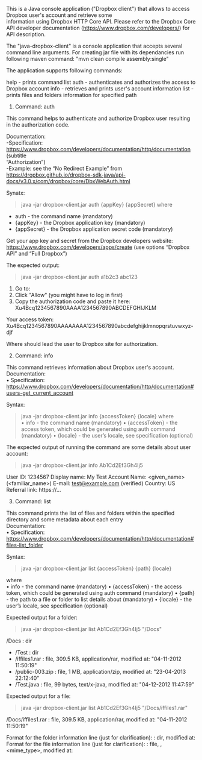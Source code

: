 This is a	Java	console	application	("Dropbox	client")	that	allows	to	access	Dropbox	user's	account	and	retrieve	some	
information	using	Dropbox	HTTP	Core	API. Please	refer	to	the	Dropbox	Core API	developer	documentation	(https://www.dropbox.com/developers/)	for	API	
description.

The	"java-dropbox-client"	is	a	console	application	that	accepts	several	command	line	arguments. 
For creating jar file with its dependancies run following maven command: 
"mvn clean compile assembly:single"

The	application supports	following	commands:

help	-	prints command list
auth	-	authenticates	and	authorizes	the	access	to	Dropbox	account	
info	-	retrieves	and	prints	user's	account	information	
list	-	prints	files	and	folders	information	for	specified	path



1. Command:	auth	

This	command	helps	to	authenticate	and	authorize	Dropbox	user	resulting	in	the	authorization	code.	

Documentation:	
-Specification:	https://www.dropbox.com/developers/documentation/http/documentation	(subtitle	
“Authorization”)	
-Example:	see	the	“No	Redirect	Example”	from	https://dropbox.github.io/dropbox-sdk-java/api-docs/v3.0.x/com/dropbox/core/DbxWebAuth.html	

Synatx:
> java -jar dropbox-client.jar auth {appKey} {appSecret} 
where	
- auth	-	the	command	name	(mandatory)	
- {appKey}	-	the	Dropbox	application	key	(mandatory)	
- {appSecret}	-	the	Dropbox	application	secret	code	(mandatory)	

Get	your	app	key	and	secret	from	the	Dropbox	developers	website:	
https://www.dropbox.com/developers/apps/create	(use	options	“Dropbox	API”	and	“Full	Dropbox”)

The	expected	output:
> java -jar dropbox-client.jar auth a1b2c3 abc123 

1. Go to: <authorize URL> 
2. Click "Allow" (you might have to log in first) 
3. Copy the authorization code and paste it here: 
Xu4Bcq1234567890AAAA1234567890ABCDEFGHIJKLM 
  
Your access token: Xu4Bcq1234567890AAAAAAAA1234567890abcdefghijklmnopqrstuvwxyz-djf 

Where	<authorize	URL>	should	lead	the	user	to	Dropbox	site	for	authorization.

2. Command:	info	

This	command	retrieves	information	about	Dropbox	user's	account.	
Documentation:	
•  Specification:	https://www.dropbox.com/developers/documentation/http/documentation#users-get_current_account	

Syntax:	
> java -jar dropbox-client.jar info {accessToken} {locale}
where	
•  info	-	the	command	name	(mandatory)	
•  {accessToken}	-	the	access	token,	which	could	be	generated	using	auth	command	(mandatory)	
•  {locale}	-	the	user’s	locale,	see	specification	(optional)	

The	expected	output	of	running	the	command	are	some	details	about	user	account:	
> java -jar dropbox-client.jar info Ab1Cd2Ef3Gh4Ij5 
 
User ID:        1234567 
Display name:   My Test Account 
Name:           <given_name> <surname> (<familiar_name>) 
E-mail:         test@example.com (verified) 
Country:        US 
Referral link:  https://...


3. Command:	list	

This	command	prints	the	list	of	files	and	folders	within	the	specified	directory	and	some	metadata	about	each	entry	
Documentation:	
•  Specification:	https://www.dropbox.com/developers/documentation/http/documentation#files-list_folder

Syntax:	
> java -jar dropbox-client.jar list {accessToken} {path} {locale} 

where	
•  info	-	the	command	name	(mandatory)	
•  {accessToken}	-	the	access	token,	which	could	be	generated	using	auth	command	(mandatory)	
•  {path}	-	the	path	to	a	file	or	folder	to	list	details	about	(mandatory)	
•  {locale}	-	the	user’s	locale,	see	specification	(optional)

Expected	output	for	a	folder:	
> java -jar dropbox-client.jar list Ab1Cd2Ef3Gh4Ij5 "/Docs" 

/Docs                   : dir
 - /Test                : dir 
 - /iffiles1.rar        : file, 309.5 KB, application/rar, modified at: "04-11-2012 11:50:19" 
 - /public-003.zip      : file, 1 MB, application/zip, modified at: "23-04-2013 22:12:40" 
 - /Test.java           : file, 99 bytes, text/x-java, modified at: "04-12-2012 11:47:59"

Expected	output	for	a	file:	
> java -jar dropbox-client.jar list Ab1Cd2Ef3Gh4Ij5 "/Docs/iffiles1.rar" 

/Docs/iffiles1.rar      : file, 309.5 KB, application/rar, modified at: "04-11-2012 11:50:19"


Format	for	the	folder	information	line	(just	for	clarification):	
<path>        : dir, modified at: <modified> 
Format	for	the	file	information	line	(just	for	clarification):	
<path>        : file, <size>, <mime_type>, modified at: <modified>
